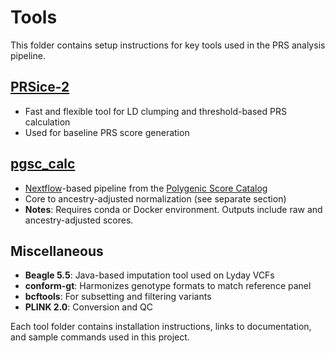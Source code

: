 # Tools

This folder contains setup instructions for key tools used in the PRS analysis pipeline.

## [PRSice-2](./PRSice-2)
- Fast and flexible tool for LD clumping and threshold-based PRS calculation
- Used for baseline PRS score generation

## [pgsc_calc](./pgsc_calc)
- [Nextflow](https://www.nextflow.io/)-based pipeline from the [Polygenic Score Catalog](https://www.pgscatalog.org/)
- Core to ancestry-adjusted normalization (see separate section)
- **Notes**: Requires conda or Docker environment. Outputs include raw and ancestry-adjusted scores.

## Miscellaneous
- **Beagle 5.5**: Java-based imputation tool used on Lyday VCFs
- **conform-gt**: Harmonizes genotype formats to match reference panel
- **bcftools**: For subsetting and filtering variants
- **PLINK 2.0**: Conversion and QC

Each tool folder contains installation instructions, links to documentation, and sample commands used in this project.
